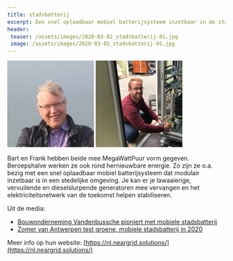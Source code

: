 ```yaml
---
title: stadsbatterij
excerpt: Een snel oplaadbaar mobiel batterijsysteem inzetbaar in de stad, ter vervanging van dieselgenerator.
header:
 teaser: /assets/images/2020-03-02_stadsbatterij-01.jpg
 image: /assets/images/2020-03-02_stadsbatterij-01.jpg
---
```


![Frank](/assets/images/2020-03-02_stadsbatterij-02.jpg)
![Bart](/assets/images/2020-03-02_stadsbatterij-03.jpg)

Bart en Frank hebben beide mee MegaWattPuur vorm gegeven. Beroepshalve werken ze
ook rond hernieuwbare energie. Zo zijn ze o.a. bezig met een snel oplaadbaar
mobiel batterijsysteem dat modulair inzetbaar is in een stedelijke omgeving. Je
kan er je lawaaierige, vervuilende en dieselslurpende generatoren mee vervangen
en het elektriciteitsnetwerk van de toekomst helpen stabiliseren.

Uit de media:
  * [Bouwonderneming Vandenbussche pioniert met mobiele stadsbatterij](https://www.madeinoostvlaanderen.be/nieuws/vandenbussche-pioniert-met-mobiele-stadsbatterij/)
  * [Zomer van Antwerpen test groene, mobiele stadsbatterij in 2020](https://stadslab2050.be/energie/energieflux-lokaal-en-slim-beheer-van-energie/zomer-van-antwerpen-test-groene-mobiele)

Meer info op hun website: [https://nl.neargrid.solutions/](https://nl.neargrid.solutions/)
